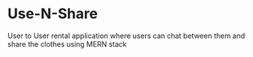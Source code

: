 # Use-N-Share
User to User rental application where users can chat between them and share the clothes using MERN stack
